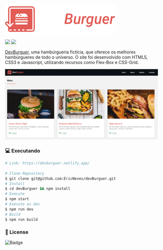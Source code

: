 ![DevBurguer](.github/logo.svg)

<p>
<img src="https://img.shields.io/github/last-commit/ericneves/dev-burguer?style=flat-square&logo=appveyor">

<img src="https://img.shields.io/github/license/ericneves/dev-burguer?style=flat-square&logo=appveyor">
</p>

<p><a href="https://devburguer.netlify.app/">DevBurguer</a>, uma hambúrgueria fictícia, que oferece os melhores hambúrgueres de todo o universo. O site foi desenvolvido com HTML5, CSS3 e Javascript, utilizando recursos como Flex-Box e CSS-Grid. </p>

![Recorder](.github/screenshot.PNG)

### 💻 Executando

```sh
# Link: https://devburguer.netlify.app/

# Clone Repository
$ git clone git@github.com:EricNeves/devBurguer.git
# Install
$ cd devBurguer && npm install
# Execute
$ npm start
# Execute as dev
$ npm run dev
# Build
$ npm run build
```

### 📝 License

![Badge](https://img.shields.io/github/license/ericneves/dev-burguer?style=flat-square&logo=appveyor)